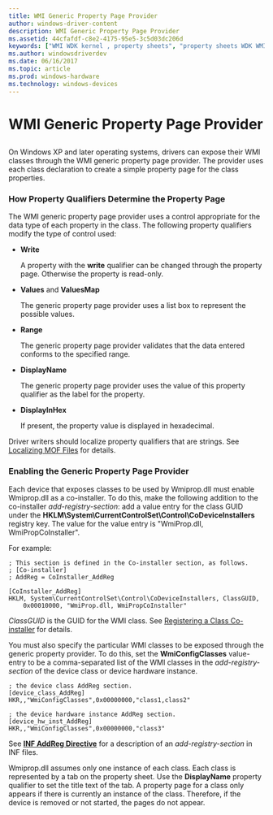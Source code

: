 ```yaml
---
title: WMI Generic Property Page Provider
author: windows-driver-content
description: WMI Generic Property Page Provider
ms.assetid: 44cfafdf-c8e2-4175-95e5-3c5d03dc206d
keywords: ["WMI WDK kernel , property sheets", "property sheets WDK WMI", "generic property page providers WDK WMI", "property pages WDK WMI", "property qualifiers WDK WMI", "device property sheets WDK WMI"]
ms.author: windowsdriverdev
ms.date: 06/16/2017
ms.topic: article
ms.prod: windows-hardware
ms.technology: windows-devices
---
```


# WMI Generic Property Page Provider


## <a href="" id="ddk-wmi-generic-property-page-provider-kg"></a>


On Windows XP and later operating systems, drivers can expose their WMI classes through the WMI generic property page provider. The provider uses each class declaration to create a simple property page for the class properties.

### How Property Qualifiers Determine the Property Page

The WMI generic property page provider uses a control appropriate for the data type of each property in the class. The following property qualifiers modify the type of control used:

-   **Write**

    A property with the **write** qualifier can be changed through the property page. Otherwise the property is read-only.

-   **Values** and **ValuesMap**

    The generic property page provider uses a list box to represent the possible values.

-   **Range**

    The generic property page provider validates that the data entered conforms to the specified range.

-   **DisplayName**

    The generic property page provider uses the value of this property qualifier as the label for the property.

-   **DisplayInHex**

    If present, the property value is displayed in hexadecimal.

Driver writers should localize property qualifiers that are strings. See [Localizing MOF Files](localizing-mof-files.md) for details.

### Enabling the Generic Property Page Provider

Each device that exposes classes to be used by Wmiprop.dll must enable Wmiprop.dll as a co-installer. To do this, make the following addition to the co-installer *add-registry-section*: add a value entry for the class GUID under the **HKLM\\System\\CurrentControlSet\\Control\\CoDeviceInstallers** registry key. The value for the value entry is "WmiProp.dll, WmiPropCoInstaller".

For example:

```
; This section is defined in the Co-installer section, as follows.
; [Co-installer]
; AddReg = CoInstaller_AddReg

[CoInstaller_AddReg] 
HKLM, System\CurrentControlSet\Control\CoDeviceInstallers, ClassGUID,
    0x00010000, "WmiProp.dll, WmiPropCoInstaller"
```

*ClassGUID* is the GUID for the WMI class. See [Registering a Class Co-installer](https://msdn.microsoft.com/library/windows/hardware/ff549801) for details.

You must also specify the particular WMI classes to be exposed through the generic property provider. To do this, set the **WmiConfigClasses** value-entry to be a comma-separated list of the WMI classes in the *add-registry-section* of the device class or device hardware instance.

```
; the device class AddReg section.
[device_class_AddReg]
HKR,,"WmiConfigClasses",0x00000000,"class1,class2"

; the device hardware instance AddReg section.
[device_hw_inst_AddReg]
HKR,,"WmiConfigClasses",0x00000000,"class3"
```

See [**INF AddReg Directive**](https://msdn.microsoft.com/library/windows/hardware/ff546320) for a description of an *add-registry-section* in INF files.

Wmiprop.dll assumes only one instance of each class. Each class is represented by a tab on the property sheet. Use the **DisplayName** property qualifier to set the title text of the tab. A property page for a class only appears if there is currently an instance of the class. Therefore, if the device is removed or not started, the pages do not appear.

 

 




